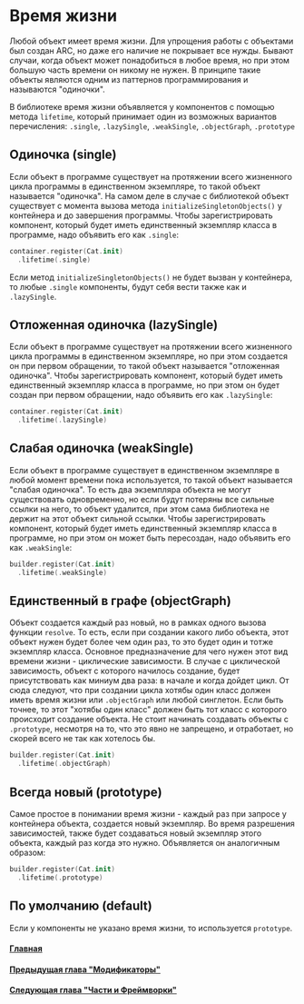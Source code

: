 # Время жизни

Любой объект имеет время жизни. Для упрощения работы с объектами был создан ARC, но даже его наличие не покрывает все нужды. Бывают случаи, когда объект может понадобиться в любое время, но при этом большую часть времени он никому не нужен. В принципе такие объекты являются одним из паттернов программирования и называются "одиночки".

В библиотеке время жизни объявляется у компонентов с помощью метода `lifetime`, который принимает один из возможных вариантов перечисления: `.single`, `.lazySingle`, `.weakSingle`, `.objectGraph`, `.prototype`

## Одиночка (single)
Если объект в программе существует на протяжении всего жизненного цикла программы в единственном экземпляре, то такой объект называется "одиночка". На самом деле в случае с библиотекой объект существует с момента вызова метода `initializeSingletonObjects()` у контейнера и до завершения программы. Чтобы зарегистрировать компонент, который будет иметь единственный экземпляр класса в программе, надо объявить его как `.single`:
```Swift
container.register(Cat.init)
  .lifetime(.single)
```
Если метод  `initializeSingletonObjects()` не будет вызван у контейнера, то любые `.single` компоненты, будут себя вести также как и `.lazySingle`.

## Отложенная одиночка (lazySingle)
Если объект в программе существует на протяжении всего жизненного цикла программы в единственном экземпляре, но при этом создается он при первом обращении, то такой объект называется "отложенная одиночка". Чтобы зарегистрировать компонент, который будет иметь единственный экземпляр класса в программе, но при этом он будет создан при первом обращении, надо объявить его как `.lazySingle`:
```Swift
container.register(Cat.init)
  .lifetime(.lazySingle)
```

## Слабая одиночка (weakSingle)
Если объект в программе существует в единственном экземпляре в любой момент времени пока используется, то такой объект называется "слабая одиночка". То есть два экземпляра объекта не могут существовать одновременно, но если будут потеряны все сильные ссылки на него, то объект удалится, при этом сама библиотека не держит на этот объект сильной ссылки. Чтобы зарегистрировать компонент, который будет иметь единственный экземпляр класса в программе, но при этом он может быть пересоздан, надо объявить его как `.weakSingle`:
```Swift
builder.register(Cat.init)
  .lifetime(.weakSingle)
```

## Единственный в графе (objectGraph)
Объект создается каждый раз новый, но в рамках одного вызова функции `resolve`. То есть, если при создании какого либо объекта, этот объект нужен будет более чем один раз, то это будет один и тотже экземпляр класса. Основное предназначение для чего нужен этот вид времени жизни - циклические зависимости. В случае с циклической зависимость, объект с которого начилось создание, будет присутствовать как миниум два раза: в начале и когда дойдет цикл. От сюда следуют, что при создании цикла хотябы один класс должен иметь время жизни или  `.objectGraph` или любой синглетон. Если быть точнее, то этот "хотябы один класс" должен быть тот класс с которого происходит создание объекта. Не стоит начинать создавать объекты с `.prototype`, несмотря на то, что это явно не запрещено, и отработает, но скорей всего не так как хотелось бы.
```Swift
builder.register(Cat.init)
  .lifetime(.objectGraph)
```


## Всегда новый (prototype)
Самое простое в понимании время жизни - каждый раз при запросе у контейнера объекта, создается новый экземпляр. Во время разрешения зависимостей, также будет создаваться новый экземпляр этого объекта, каждый раз когда это нужно. Объявляется он аналогичным образом:
```Swift
builder.register(Cat.init)
  .lifetime(.prototype)
```

## По умолчанию (default)
Если у компоненты не указано время жизни, то используется `prototype`.


#### [Главная](main.md)
#### [Предыдущая глава "Модификаторы"](modificators.md#Модификаторы)
#### [Следующая глава "Части и Фреймворки"](part_framework.md#Части_и_Фреймворки)
